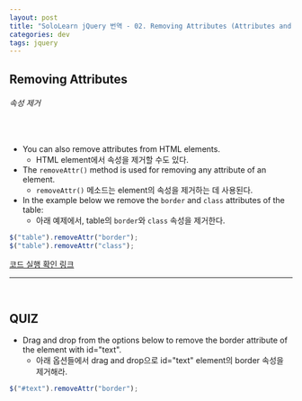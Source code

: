 ```yaml
---
layout: post
title: "SoloLearn jQuery 번역 - 02. Removing Attributes (Attributes and Content)"
categories: dev
tags: jquery
---
```


## Removing Attributes

###### 속성 제거

<br>

- You can also remove attributes from HTML elements.
  - HTML element에서 속성을 제거할 수도 있다.
- The `removeAttr()` method is used for removing any attribute of an element.
  - `removeAttr()` 메소드는 element의 속성을 제거하는 데 사용된다.
- In the example below we remove the `border` and `class` attributes of the table:
  - 아래 예제에서, table의 `border`와 `class` 속성을 제거한다.

```js
$("table").removeAttr("border");
$("table").removeAttr("class");
```

[코드 실행 확인 링크](https://code.sololearn.com/1111/#js)

------

<br>

## QUIZ

- Drag and drop from the options below to remove the border attribute of the element with id="text".
  - 아래 옵션들에서 drag and drop으로 id="text" element의 border 속성을 제거해라.

```js
$("#text").removeAttr("border");
```

<br>